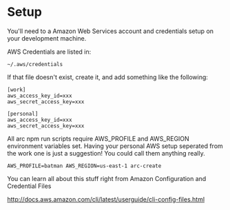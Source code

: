 # Setup

You'll need to a Amazon Web Services account and credentials setup on your development machine. 

AWS Credentials are listed in:

```
~/.aws/credentials
```

If that file doesn't exist, create it, and add something like the following:

```
[work]
aws_access_key_id=xxx
aws_secret_access_key=xxx

[personal]
aws_access_key_id=xxx
aws_secret_access_key=xxx
```

All arc npm run scripts require AWS_PROFILE and AWS_REGION environment variables set. Having your personal AWS setup seperated from the work one is just a suggestion! You could call them anything really. 

```
AWS_PROFILE=batman AWS_REGION=us-east-1 arc-create
```

You can learn all about this stuff right from Amazon Configuration and Credential Files

http://docs.aws.amazon.com/cli/latest/userguide/cli-config-files.html
